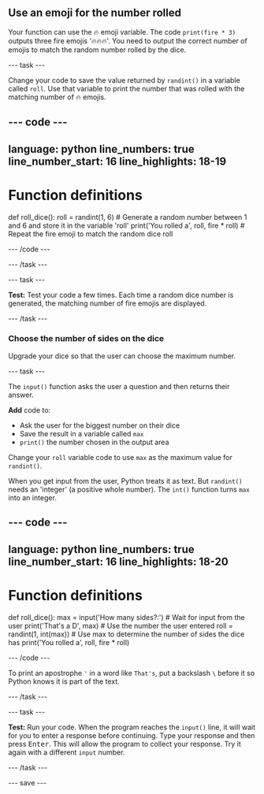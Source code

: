 ## Use an emoji for the number rolled

Your function can use the 🔥 emoji variable. The code `print(fire * 3)` outputs three fire emojis '🔥🔥🔥'. You need to output the correct number of emojis to match the random number rolled by the dice.

--- task ---

Change your code to save the value returned by `randint()` in a variable called `roll`. Use that variable to print the number that was rolled with the matching number of 🔥 emojis.
 
--- code ---
---
language: python
line_numbers: true
line_number_start: 16
line_highlights: 18-19
---

# Function definitions
def roll_dice():
    roll = randint(1, 6)  # Generate a random number between 1 and 6 and store it in the variable 'roll'
    print('You rolled a', roll, fire * roll)  # Repeat the fire emoji to match the random dice roll

--- /code ---

--- /task ---

--- task ---

**Test:** Test your code a few times. Each time a random dice number is generated, the matching number of fire emojis are displayed.

--- /task ---

### Choose the number of sides on the dice

Upgrade your dice so that the user can choose the maximum number.

--- task ---

The `input()` function asks the user a question and then returns their answer.

**Add** code to:
+ Ask the user for the biggest number on their dice
+ Save the result in a variable called `max`
+ `print()` the number chosen in the output area

Change your `roll` variable code to use `max` as the maximum value for `randint()`.

When you get input from the user, Python treats it as text. But `randint()` needs an 'integer' (a positive whole number). The `int()` function turns `max` into an integer.

--- code ---
---
language: python
line_numbers: true
line_number_start: 16
line_highlights: 18-20
---

# Function definitions
def roll_dice():
    max = input('How many sides?:')  # Wait for input from the user
    print('That\'s a D', max)  # Use the number the user entered
    roll = randint(1, int(max))  # Use max to determine the number of sides the dice has
    print('You rolled a', roll, fire * roll)

--- /code ---

To print an apostrophe `'` in a word like `That's`, put a backslash `\` before it so Python knows it is part of the text.

--- /task ---
  
--- task ---

**Test:** Run your code. When the program reaches the `input()` line, it will wait for you to enter a response before continuing. Type your response and then press <kbd>Enter</kbd>. This will allow the program to collect your response. Try it again with a different `input` number.

--- /task ---

--- save ---
